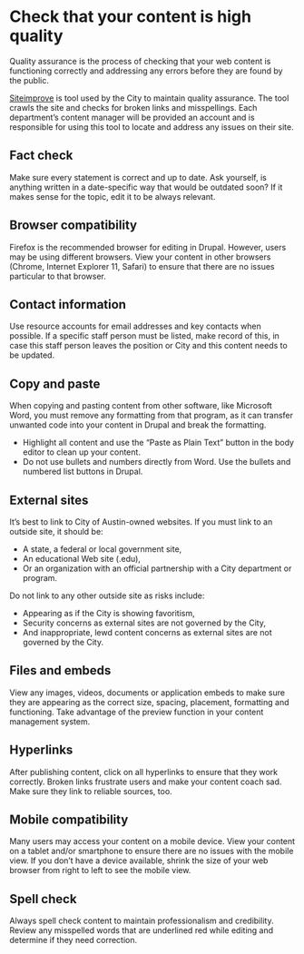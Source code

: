 # Check that your content is high quality

Quality assurance is the process of checking that your web content is functioning correctly and addressing any errors before they are found by the public.

[Siteimprove](https://my2.siteimprove.com/) is tool used by the City to maintain quality assurance. The tool crawls the site and checks for broken links and misspellings. Each department’s content manager will be provided an account and is responsible for using this tool to locate and address any issues on their site.

## Fact check

Make sure every statement is correct and up to date. Ask yourself, is anything written in a date-specific way that would be outdated soon? If it makes sense for the topic, edit it to be always relevant.

## Browser compatibility <a id="browser-compatibility"></a>

Firefox is the recommended browser for editing in Drupal. However, users may be using different browsers. View your content in other browsers \(Chrome, Internet Explorer 11, Safari\) to ensure that there are no issues particular to that browser.

## Contact information <a id="contact-information"></a>

Use resource accounts for email addresses and key contacts when possible. If a specific staff person must be listed, make record of this, in case this staff person leaves the position or City and this content needs to be updated.

## Copy and paste <a id="copy-and-paste"></a>

When copying and pasting content from other software, like Microsoft Word, you must remove any formatting from that program, as it can transfer unwanted code into your content in Drupal and break the formatting.

* Highlight all content and use the “Paste as Plain Text” button in the body editor to clean up your content.
* Do not use bullets and numbers directly from Word. Use the bullets and numbered list buttons in Drupal.

## External sites <a id="external-sites"></a>

It’s best to link to City of Austin-owned websites. If you must link to an outside site, it should be:

* A state, a federal or local government site,
* An educational Web site \(.edu\),
* Or an organization with an official partnership with a City department or program.

Do not link to any other outside site as risks include:

* Appearing as if the City is showing favoritism,
* Security concerns as external sites are not governed by the City,
* And inappropriate, lewd content concerns as external sites are not governed by the City.

## Files and embeds <a id="files-and-embeds"></a>

View any images, videos, documents or application embeds to make sure they are appearing as the correct size, spacing, placement, formatting and functioning. Take advantage of the preview function in your content management system.

## Hyperlinks <a id="hyperlinks"></a>

After publishing content, click on all hyperlinks to ensure that they work correctly. Broken links frustrate users and make your content coach sad. Make sure they link to reliable sources, too.

## Mobile compatibility <a id="mobile-compatibility"></a>

Many users may access your content on a mobile device. View your content on a tablet and/or smartphone to ensure there are no issues with the mobile view. If you don’t have a device available, shrink the size of your web browser from right to left to see the mobile view.

## Spell check <a id="spell-check"></a>

Always spell check content to maintain professionalism and credibility. Review any misspelled words that are underlined red while editing and determine if they need correction.

